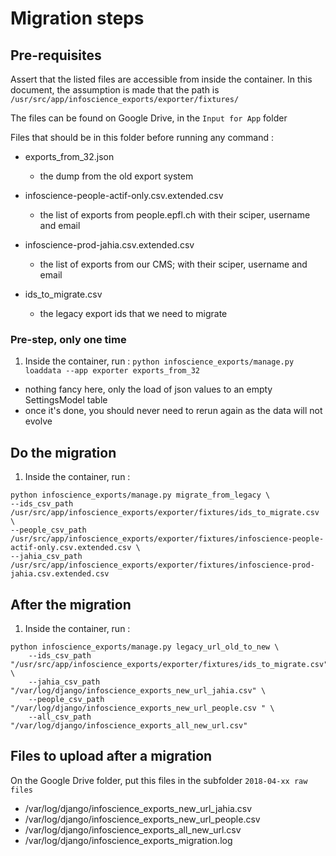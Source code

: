 # Migration steps

## Pre-requisites

Assert that the listed files are accessible from inside the container.
In this document, the assumption is made that the path is `/usr/src/app/infoscience_exports/exporter/fixtures/`

The files can be found on Google Drive, in the `Input for App` folder

Files that should be in this folder before running any command :

* exports_from_32.json
  * the dump from the old export system

* infoscience-people-actif-only.csv.extended.csv
  * the list of exports from people.epfl.ch with their sciper, username and email

* infoscience-prod-jahia.csv.extended.csv
  * the list of exports from our CMS;  with their sciper, username and email

* ids_to_migrate.csv
  * the legacy export ids that we need to migrate


### Pre-step, only one time

1. Inside the container, run : `python infoscience_exports/manage.py loaddata --app exporter exports_from_32`
  * nothing fancy here, only the load of json values to an empty SettingsModel table
  * once it's done, you should never need to rerun again as the data will not evolve


## Do the migration
1. Inside the container, run :

```
python infoscience_exports/manage.py migrate_from_legacy \
--ids_csv_path /usr/src/app/infoscience_exports/exporter/fixtures/ids_to_migrate.csv \
--people_csv_path /usr/src/app/infoscience_exports/exporter/fixtures/infoscience-people-actif-only.csv.extended.csv \
--jahia_csv_path /usr/src/app/infoscience_exports/exporter/fixtures/infoscience-prod-jahia.csv.extended.csv
```

## After the migration

1. Inside the container, run :

```
python infoscience_exports/manage.py legacy_url_old_to_new \
	--ids_csv_path "/usr/src/app/infoscience_exports/exporter/fixtures/ids_to_migrate.csv" \
	--jahia_csv_path "/var/log/django/infoscience_exports_new_url_jahia.csv" \
	--people_csv_path "/var/log/django/infoscience_exports_new_url_people.csv " \
	--all_csv_path "/var/log/django/infoscience_exports_all_new_url.csv"
```

## Files to upload after a migration

On the Google Drive folder, put this files in the subfolder `2018-04-xx raw files`

* /var/log/django/infoscience_exports_new_url_jahia.csv
* /var/log/django/infoscience_exports_new_url_people.csv
* /var/log/django/infoscience_exports_all_new_url.csv
* /var/log/django/infoscience_exports_migration.log

